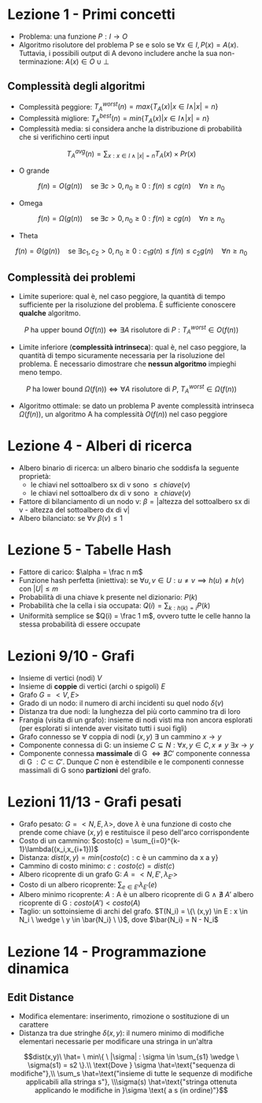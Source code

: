 # Lezione 1 - Primi concetti
- Problema: una funzione $P:I \to O$
- Algoritmo risolutore del problema P se e solo se $\forall x \in I, P(x)=A(x)$. Tuttavia, i possibili output di A devono includere anche la sua non-terminazione: $A(x) \in O \cup \bot$

## Complessità degli algoritmi
- Complessità peggiore: $T_A^{worst}(n)=max\{T_A(x)|x \in I \wedge |x| = n \}$
- Complessità migliore: $T_A^{best}(n) = min\{T_A(x)|x \in I \wedge |x| = n \}$
- Complessità media: si considera anche la distribuzione di probabilità che si verifichino certi input
```math
T_A^{avg}(n) = \sum_{x : x \in I \wedge |x| = n}T_A(x) \times Pr(x)
```
- O grande
```math
f(n) = O(g(n)) \quad \text{se } \exists c>0, n_0 \ge 0 : f(n) \le cg(n) \quad \forall n \ge n_0
```
- Omega
```math
f(n) = \Omega (g(n)) \quad \text{se } \exists c>0, n_0\ge0 : f(n)\ge cg(n) \quad \forall n \ge n_0
```
- Theta
```math
f(n) = \Theta (g(n)) \quad \text{se } \exists c_1,c_2>0, n_0\ge0 : c_1 g(n) \le f(n) \le c_2 g(n) \quad \forall n \ge n_0
```

## Complessità dei problemi
- Limite superiore: qual è, nel caso peggiore, la quantità di tempo sufficiente per la risoluzione del problema. È sufficiente conoscere **qualche** algoritmo.
```math
P \text{ ha upper bound } O(f(n)) \Leftrightarrow \exists A \text{ risolutore di } P : T_A^{worst} \in O(f(n))
```
- Limite inferiore (**complessità intrinseca**): qual è, nel caso peggiore, la quantità di tempo sicuramente necessaria per la risoluzione del problema. È necessario dimostrare che **nessun algoritmo** impieghi meno tempo.
```math
P \text{ ha lower bound } \Omega (f(n)) \Leftrightarrow \forall A \text{ risolutore di } P,\  T_A^{worst} \in \Omega (f(n))
```
- Algoritmo ottimale: se dato un problema P avente complessità intrinseca $\Omega (f(n))$, un algoritmo A ha complessità $O(f(n))$ nel caso peggiore





# Lezione 4 - Alberi di ricerca
- Albero binario di ricerca: un albero binario che soddisfa la seguente proprietà:
    - le chiavi nel sottoalbero sx di v sono $\le chiave(v)$
    - le chiavi nel sottoalbero dx di v sono $\ge chiave(v)$
- Fattore di bilanciamento di un nodo v: $\beta = |\text{altezza del sottoalbero sx di v - altezza del sottoalbero dx di v}|$
- Albero bilanciato: se $\forall v \ \beta(v) \le 1$





# Lezione 5 - Tabelle Hash
- Fattore di carico: $\alpha = \frac n m$
- Funzione hash perfetta (iniettiva): se $\forall u,v \in U : u \ne v \implies h(u) \ne h(v) \quad \text{con } |U| \le m$
- Probabilità di una chiave k presente nel dizionario: $P(k)$
- Probabilità che la cella i sia occupata: $Q(i) = \sum_{k : h(k) = i}P(k)$
- Uniformità semplice se $Q(i) = \frac 1 m$, ovvero tutte le celle hanno la stessa probabilità di essere occupate





# Lezioni 9/10 - Grafi
- Insieme di vertici (nodi) $V$
- Insieme di **coppie** di vertici (archi o spigoli) $E$
- Grafo $G = < V, E >$
- Grado di un nodo: il numero di archi incidenti su quel nodo $\delta(v)$
- Distanza tra due nodi: la lunghezza del più corto cammino tra di loro
- Frangia (visita di un grafo): insieme di nodi visti ma non ancora esplorati (per esplorati si intende aver visitato tutti i suoi figli)
- Grafo connesso se $\forall \text{ coppia di nodi } (x,y) \ \exists \text{ un cammino } x \rightarrow y$
- Componente connessa di G: un insieme $C \subseteq N : \forall x, y \in C, x \ne y \ \exists x \rightarrow y$
- Componente connessa **massimale** di G $\Leftrightarrow \nexists C \prime \text{ componente connessa di G } : C \subset C \prime$. Dunque $C$ non è estendibile e le componenti connesse massimali di G sono **partizioni** del grafo.





# Lezioni 11/13 - Grafi pesati
- Grafo pesato: $G = < N, E, \lambda >$, dove $\lambda$ è una funzione di costo che prende come chiave $(x,y)$ e restituisce il peso dell'arco corrispondente
- Costo di un cammino: $costo(c) = \sum_{i=0}^{k-1}\lambda((x_i,x_{i+1}))$
- Distanza: $dist(x,y) = min\{costo(c):\text{c è un cammino da x a y}\}$
- Cammino di costo minimo: $c : costo(c) = dist(c)$
- Albero ricoprente di un grafo G: $A = < N, E\prime, \lambda_{E\prime} >$
- Costo di un albero ricoprente: $\sum_{e \in E\prime} \lambda_{E\prime}(e)$
- Albero minimo ricoprente: $A : \text{A è un albero ricoprente di G}\ \wedge\ \nexists\ A\prime\text{ albero ricoprente di G} : costo(A\prime) < costo(A)$
- Taglio: un sottoinsieme di archi del grafo. $T(N_i) = \{\ (x,y) \in E : x \in N_i \ \wedge \ y \in \bar{N_i} \ \}$, dove $\bar{N_i} = N - N_i$





# Lezione 14 - Programmazione dinamica
## Edit Distance
- Modifica elementare: inserimento, rimozione o sostituzione di un carattere
- Distanza tra due stringhe $\delta(x,y)$: il numero minimo di modifiche elementari necessarie per          modificare una stringa in un'altra
```math
dist(x,y)\  \hat= \ min\{ \ |\sigma| : \sigma \in \sum_{s1} \wedge \ \sigma(s1) = s2 \}.\\
\text{Dove } \sigma \hat=\text{"sequenza di modifiche"},\\ \sum_s \hat=\text{"insieme di tutte le sequenze di modifiche applicabili alla stringa s"}, \\\sigma(s) \hat=\text{"stringa ottenuta applicando le modifiche in }\sigma \text{ a s (in ordine)"}
```
